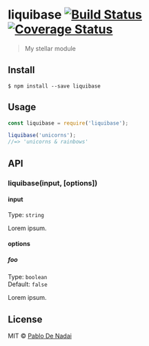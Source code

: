 # liquibase [![Build Status](https://travis-ci.org/pablodenadai/liquibase.svg?branch=master)](https://travis-ci.org/pablodenadai/liquibase) [![Coverage Status](https://coveralls.io/repos/github/pablodenadai/liquibase/badge.svg?branch=master)](https://coveralls.io/github/pablodenadai/liquibase?branch=master)

> My stellar module


## Install

```
$ npm install --save liquibase
```


## Usage

```js
const liquibase = require('liquibase');

liquibase('unicorns');
//=> 'unicorns & rainbows'
```


## API

### liquibase(input, [options])

#### input

Type: `string`

Lorem ipsum.

#### options

##### foo

Type: `boolean`<br>
Default: `false`

Lorem ipsum.


## License

MIT © [Pablo De Nadai](http://localhost)
